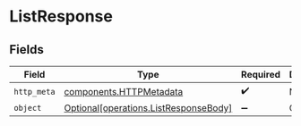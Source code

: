 # ListResponse


## Fields

| Field                                                                                | Type                                                                                 | Required                                                                             | Description                                                                          |
| ------------------------------------------------------------------------------------ | ------------------------------------------------------------------------------------ | ------------------------------------------------------------------------------------ | ------------------------------------------------------------------------------------ |
| `http_meta`                                                                          | [components.HTTPMetadata](../../models/components/httpmetadata.md)                   | :heavy_check_mark:                                                                   | N/A                                                                                  |
| `object`                                                                             | [Optional[operations.ListResponseBody]](../../models/operations/listresponsebody.md) | :heavy_minus_sign:                                                                   | OK                                                                                   |